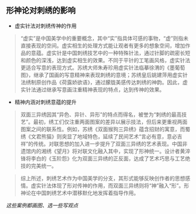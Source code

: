## 形神论对刺绣的影响
- 虚实针法对刺绣传神的作用
> “虚实”是中国美学中的重要概念，其中“实”指具体可感的事物，“虚”则指未直接表现的空间。虚实相生的处理方式能让观者有更多的想象空间，增加作品的意蕴。虚实针是中国刺绣技艺中的一种特殊针法，通过针脚的疏密长短和颜色的深浅，达到虚实相生的效果。不同于平针的工笔画风格，虚实针法更适合写意的表现方式。苏绣大师朱寿珍用虚实针法临摹徐渭的《墨葡萄图》，继承了国画的写意精神来表现刺绣的意境；苏绣皇后姚建萍用虚实针法绣制原创作品《荷露娇欲语》，通过朦胧美感传达刺绣的神韵。因此，虚实针法通过继承写意画注重精神表现的特点，达到传神的效果。
- 精神内涵对刺绣意蕴的提升
> 双面三异绣因其“异色、异针、异形”的特点而得名，被誉为“刺绣的最高技艺”。最初，绣工们仅注重两面图案的差异以展示技法，但后来更重视两面图案之间的联系性。例如，苏绣《双面猴狗三异绣》蕴含招财的寓意，而蜀绣《文君熊猫》则突显了地域特色，延续了民间艺术“言必有意，意必吉祥”的传统。对联思想的加入进一步提升了双面三异绣的艺术表现。中国非遗馆内的湘绣《望月》将对联文化融入其中，实现了形神统一。设计者黄淬锋将李白的《玉阶怨》化为双面三异绣的正反面，达成了艺术巧思与工艺绝技的完美统一。

> 综上所述，刺绣艺术作为中国美学的分支，其形式能够反映创作者的思想感情。虚实针法体现了形对传神的作用，而双面三异绣则将“神”融入“形”。形神论在中国刺绣艺术中潜移默化地发挥着指导作用。

*这些案例都画图、选一些写观点*
